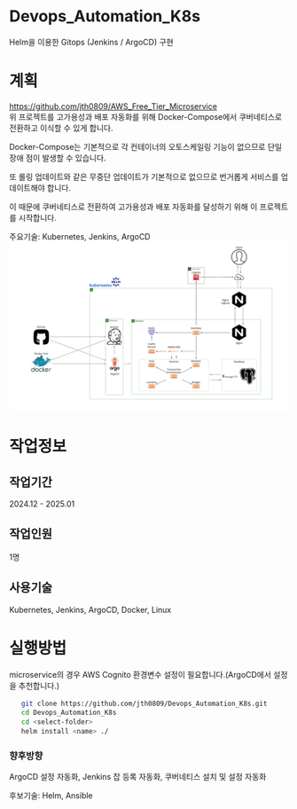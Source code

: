 # Devops_Automation_K8s
Helm을 이용한 Gitops (Jenkins / ArgoCD) 구현

# 계획
https://github.com/jth0809/AWS_Free_Tier_Microservice  
위 프로젝트를 고가용성과 배포 자동화를 위해 Docker-Compose에서 쿠버네티스로 전환하고 이식할 수 있게 합니다.

Docker-Compose는 기본적으로 각 컨테이너의 오토스케일링 기능이 없으므로 단일 장애 점이 발생할 수 있습니다.

또 롤링 업데이트와 같은 무중단 업데이트가 기본적으로 없으므로 번거롭게 서비스를 업데이트해야 합니다.

이 때문에 쿠버네티스로 전환하여 고가용성과 배포 자동화를 달성하기 위해 이 프로젝트를 시작합니다.

주요기술: Kubernetes, Jenkins, ArgoCD
![구조도](img/Microservice.PNG)

# 작업정보
## 작업기간
2024.12 - 2025.01
## 작업인원
1명

## 사용기술
Kubernetes, Jenkins, ArgoCD, Docker, Linux

# 실행방법
microservice의 경우 AWS Cognito 환경변수 설정이 필요합니다.(ArgoCD에서 설정을 추천합니다.)

```bash
   git clone https://github.com/jth0809/Devops_Automation_K8s.git
   cd Devops_Automation_K8s
   cd <select-folder>
   helm install <name> ./
```

### 향후방향
ArgoCD 설정 자동화, Jenkins 잡 등록 자동화, 쿠버네티스 설치 및 설정 자동화  

후보기술: Helm, Ansible
